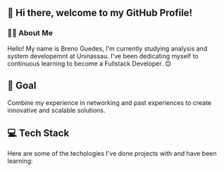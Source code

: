 ## 👋 Hi there, welcome to my GitHub Profile! 

### 👨‍💻 About Me
Hello! My name is Breno Guedes, I'm currently studying analysis and system developemnt at Uninassau. I've been dedicating myself to continuous learning to become a Fullstack Developer. 😊

## 🚀 Goal
Combine my experience in networking and past experiences to create innovative and scalable solutions.

## 💻 Tech Stack
Here are some of the techologies I've done projects with and have been learning:



<!--
**Gueedesz/Gueedesz** is a ✨ _special_ ✨ repository because its `README.md` (this file) appears on your GitHub profile.

Here are some ideas to get you started:

- 🔭 I’m currently working on ...
- 🌱 I’m currently learning ...
- 👯 I’m looking to collaborate on ...
- 🤔 I’m looking for help with ...
- 💬 Ask me about ...
- 📫 How to reach me: ...
- 😄 Pronouns: ...
- ⚡ Fun fact: ...
-->
